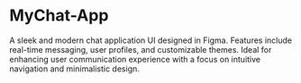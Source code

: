 # MyChat-App
A sleek and modern chat application UI designed in Figma. Features include real-time messaging, user profiles, and customizable themes. Ideal for enhancing user communication experience with a focus on intuitive navigation and minimalistic design.
